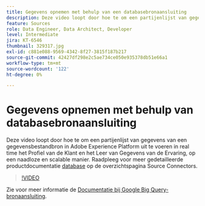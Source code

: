 ```yaml
---
title: Gegevens opnemen met behulp van een databasebronaansluiting
description: Deze video loopt door hoe te om een partijenlijst van gegevens van een gegevensbestandbron in Adobe Experience Platform uit te voeren in real time het Profiel van de Klant en het Leer van Gegevens van de Ervaring, op een naadloze en scalable manier.
feature: Sources
role: Data Engineer, Data Architect, Developer
level: Intermediate
jira: KT-6546
thumbnail: 329317.jpg
exl-id: c881e088-9569-4342-8f27-3815f187b217
source-git-commit: 42427df298e2c5ae734ce050e935378db51e66a1
workflow-type: tm+mt
source-wordcount: '122'
ht-degree: 0%

---
```


# Gegevens opnemen met behulp van databasebronaansluiting

Deze video loopt door hoe te om een partijenlijst van gegevens van een gegevensbestandbron in Adobe Experience Platform uit te voeren in real time het Profiel van de Klant en het Leer van Gegevens van de Ervaring, op een naadloze en scalable manier. Raadpleeg voor meer gedetailleerde productdocumentatie [database](https://experienceleague.adobe.com/docs/experience-platform/sources/home.html?lang=en#database) op de overzichtspagina Source Connectors.

>[!VIDEO](https://video.tv.adobe.com/v/329317?quality=12&learn=on)

Zie voor meer informatie de [Documentatie bij Google Big Query-bronaansluiting](https://experienceleague.adobe.com/docs/experience-platform/sources/ui-tutorials/create/databases/bigquery.html).
